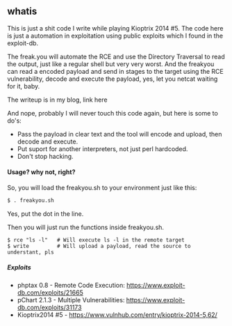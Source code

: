 ## whatis
This is just a shit code I write while playing Kioptrix 2014 #5. The code here is just a automation in exploitation
using public exploits which I found in the exploit-db. 

The freak.you will automate the RCE and use the Directory Traversal to read the output, just like a regular shell but very very worst. And the freakyou can read a encoded payload and send in stages to the target using the RCE vulnerability, decode and execute the payload, yes, let you netcat waiting for it, baby.

The writeup is in my blog, link here


And nope, probably I will never touch this code again, but here is some to do's:
- Pass the payload in clear text and the tool will encode and upload, then decode and execute.
- Put suport for another interpreters, not just perl hardcoded.
- Don't stop hacking.


#### Usage? why not, right?
So, you will load the freakyou.sh to your environment just like this:
```sh
$ . freakyou.sh
```
Yes, put the dot in the line. 

Then you will just run the functions inside freakyou.sh. 
```
$ rce "ls -l"   # Will execute ls -l in the remote target 
$ write         # Will upload a payload, read the source to understant, pls
```

##### Exploits
- phptax 0.8 - Remote Code Execution: https://www.exploit-db.com/exploits/21665
- pChart 2.1.3 - Multiple Vulnerabilities: https://www.exploit-db.com/exploits/31173
- Kioptrix2014 #5 - https://www.vulnhub.com/entry/kioptrix-2014-5,62/
